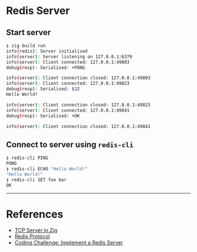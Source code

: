 # Redis Server

## Start server

```sh
❯ zig build run
info(redis): Server initialised
info(server): Server listening on 127.0.0.1:6379
info(server): Client connected: 127.0.0.1:49803
debug(resp): Serialised: +PONG

info(server): Client connection closed: 127.0.0.1:49803
info(server): Client connected: 127.0.0.1:49823
debug(resp): Serialised: $12
Hello World!

info(server): Client connection closed: 127.0.0.1:49823
info(server): Client connected: 127.0.0.1:49841
debug(resp): Serialised: +OK

info(server): Client connection closed: 127.0.0.1:49841
```

## Connect to server using `redis-cli` 

```sh
❯ redis-cli PING
PONG
❯ redis-cli ECHO "Hello World!"
"Hello World!"
❯ redis-cli SET foo bar
OK
```

---

# References

- [TCP Server in Zig](https://www.openmymind.net/TCP-Server-In-Zig-Part-1-Single-Threaded/)
- [Redis Protocol](https://redis.io/docs/latest/develop/reference/protocol-spec/#resp-protocol-description)
- [Coding Challenge: Implement a Redis Server](https://codingchallenges.fyi/challenges/challenge-redis/)
